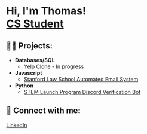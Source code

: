 <h1>Hi, I'm Thomas! <br/><a href="https://github.com/tphamer8">CS Student</a>

<h2>👨‍💻 Projects:</h2>

- <b>Databases/SQL</b>
  - [Yelp Clone](https://github.com/tphamer8/SLSAutomatedEmailSystem/blob/main/README.md) - In progress
- <b>Javascript</b>
  - [Stanford Law School Automated Email System](https://github.com/tphamer8/SLSAutomatedEmailSystem/blob/main/README.md)
- <b>Python</b>
  - [STEM Launch Program Discord Verification Bot](https://github.com/tphamer8/SLP_Discord_Bot)

<!--<h2>📺 Popular YouTube Videos</h2> -->

<h2> 🤳 Connect with me:</h2>
<a href="www.linkedin.com/in/tmpham888">LinkedIn</a>
<!--
**joshmadakor1/joshmadakor1** is a ✨ _special_ ✨ repository because its `README.md` (this file) appears on your GitHub profile.

Here are some ideas to get you started:

- 🔭 I’m currently working on ...
- 🌱 I’m currently learning ...
- 👯 I’m looking to collaborate on ...
- 🤔 I’m looking for help with ...
- 💬 Ask me about ...
- 📫 How to reach me: ...
- 😄 Pronouns: ...
- ⚡ Fun fact: ...
-->
